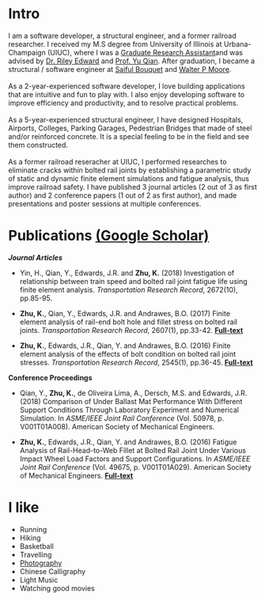 
# Intro

I am a software developer, a structural engineer, and a former railroad researcher. I received my M.S degree from University of Illinois at Urbana-Champaign (UIUC), where I was a [Graduate Research Assistant](https://railtec.illinois.edu/member/kaijun-zhu/)and was advised by [Dr. Riley Edward](https://railtec.illinois.edu/member/j-riley-edwards/) and [Prof. Yu Qian](https://sc.edu/study/colleges_schools/engineering_and_computing/faculty-staff/qian_yu.php). After graduation, I became a structural / software engineer at [Saiful Bouquet](https://www.saifulbouquet.com/) and [Walter P Moore](https://www.walterpmoore.com/).
<br />
<br />
As a 2-year-experienced software developer, I love building applications that are intuitive and fun to play with. I also enjoy developing software to improve efficiency and productivity, and to resolve practical problems. 
<br />
<br />
As a 5-year-experienced structural engineer, I have designed Hospitals, Airports, Colleges, Parking Garages, Pedestrian Bridges that made of steel and/or reinforced concrete. It is a special feeling to be in the field and see them constructed.
<br />
<br />
As a former railroad reseracher at UIUC, I performed researches to eliminate cracks within bolted rail joints by establishing a parametric study of static and dynamic finite element simulations and fatigue analysis, thus improve railroad safety. I have published 3 journal articles (2 out of 3 as first author) and 2 conference papers (1 out of 2 as first author), and made presentations and poster sessions at multiple conferences.

# Publications [(Google Scholar)](https://scholar.google.com/citations?user=n5HBwzgAAAAJ&hl=en)
***Journal Articles***
<br />
- Yin, H., Qian, Y., Edwards, J.R. and **Zhu, K.** (2018) Investigation of relationship between train speed and bolted rail joint fatigue life using finite element analysis. *Transportation Research Record*, 2672(10), pp.85-95.

- **Zhu, K.**, Qian, Y., Edwards, J.R. and Andrawes, B.O. (2017) Finite element analysis of rail-end bolt hole and fillet stress on bolted rail joints. *Transportation Research Record*, 2607(1), pp.33-42. [**Full-text**](https://railtec.illinois.edu/wp/wp-content/uploads/pdf-archive/Zhu-et-al-2017-TRB-17-06457-TRR-Final.pdf)

- **Zhu, K.**, Edwards, J.R., Qian, Y. and Andrawes, B.O. (2016) Finite element analysis of the effects of bolt condition on bolted rail joint stresses. *Transportation Research Record*, 2545(1), pp.36-45. [**Full-text**](https://railtec.illinois.edu/wp/wp-content/uploads/pdf-archive/Zhu-et-al-2016-TRB-16-4109-TRR-final.pdf)

**Conference Proceedings**
<br />
- Qian, Y., **Zhu, K.**, de Oliveira Lima, A., Dersch, M.S. and Edwards, J.R. (2018) Comparison of Under Ballast Mat Performance With Different Support Conditions Through Laboratory Experiment and Numerical Simulation. In *ASME/IEEE Joint Rail Conference* (Vol. 50978, p. V001T01A008). American Society of Mechanical Engineers.

- **Zhu, K.**, Edwards, J.R., Qian, Y. and Andrawes, B.O. (2016) Fatigue Analysis of Rail-Head-to-Web Fillet at Bolted Rail Joint Under Various Impact Wheel Load Factors and Support Configurations. In *ASME/IEEE Joint Rail Conference* (Vol. 49675, p. V001T01A029). American Society of Mechanical Engineers. [**Full-text**](https://railtec.illinois.edu/wp/wp-content/uploads/pdf-archive/Zhu-et-al-2016-JRC-5802[1].pdf)

# I like

- Running
- Hiking
- Basketball
- Travelling
- [Photography](https://www.instagram.com/kevinzhu000/)
- Chinese Calligraphy
- Light Music
- Watching good movies